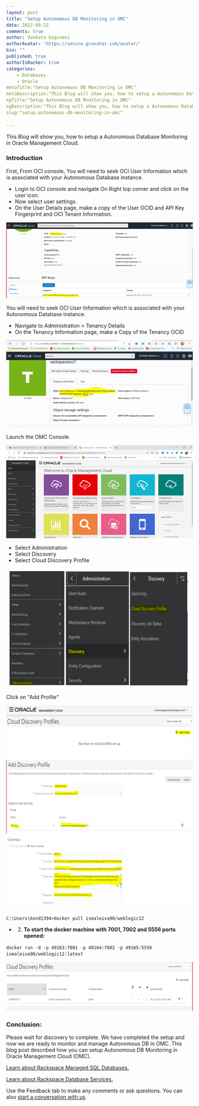 ```yaml
---
layout: post
title: "Setup Autonomous DB Monitoring in OMC"
date: 2022-09-22
comments: true
author: Venkata Gogineni
authorAvatar: 'https://secure.gravatar.com/avatar/'
bio: ""
published: true
authorIsRacker: true
categories:
    - Databases
    - Oracle
metaTitle:"Setup Autonomous DB Monitoring in OMC"
metaDescription:"This Blog will show you, how to setup a Autonomous Database Monitoring in Oracle Management Cloud."
ogTitle:"Setup Autonomous DB Monitoring in OMC"
ogDescription:"This Blog will show you, how to setup a Autonomous Database Monitoring in Oracle Management Cloud."
slug:"setup-autonomous-db-monitoring-in-omc"

---
```


This Blog will show you, how to setup a Autonomous Database Monitoring in Oracle Management Cloud.

<!--more-->

### Introduction

First, From OCI console, You will need to seek OCI User Information which is associated with your Autonomous Database instance.
-	Login to OCI console and navigate On Right top corner and click on the user icon.
-	Now select user settings.
-	On the User Details page, make a copy of the User OCID and API Key Fingerprint and OCI Tenant Information.

<img src=Picture1.png title="" alt="">

You will need to seek OCI User Information which is associated with your Autonomous Database instance.

-	Navigate to Administration > Tenancy Details
-	On the Tenancy Information page, make a Copy of the Tenancy OCID

<img src=Picture2.png title="" alt="">

Launch the OMC Console.

<img src=Picture3.png title="" alt="">

-	Select Administration
-	Select Discovery
-	Select Cloud Discovery Profile

<img src=Picture4.png title="" alt="">

Click on "Add Profile"

<img src=Picture5.png title="" alt="">

<img src=Picture6.png title="" alt="">

<img src=Picture7.png title="" alt="">

`C:\Users\kond1394>docker pull ismaleiva90/weblogic12`

 - 2. **To start the docker machine with 7001, 7002 and 5556 ports opened:**

`docker run -d -p 49163:7001 -p 49164:7002 -p 49165:5556 ismaleiva90/weblogic12:latest`

<img src=Picture8.png title="" alt="">


### Conclusion:
Please wait for discovery to complete. 
We have completed the setup and now we are ready to monitor and manage Autonomous DB in OMC.
This blog post described how you can setup Autonomous DB Monitoring in Oracle Management Cloud (OMC).



<a class="cta purple" id="cta" href="https://www.rackspace.com/data/managed-sql">Learn about Rackspace Managed SQL Databases.</a>

<a class="cta purple" id="cta" href="https://www.rackspace.com/data/databases"> Learn about Rackspace Database Services.</a>

Use the Feedback tab to make any comments or ask questions. You can also
[start a conversation with us](https://www.rackspace.com/contact).